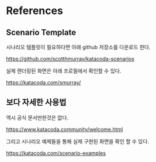 # References

## Scenario Template

시나리오 템플릿이 필요하다면 아래 github 저장소를 다운로드 한다.

<https://github.com/scotthmurray/katacoda-scenarios>

실제 랜더링된 화면은 아래 프로필에서 확인할 수 있다.

<https://katacoda.com/smurray/>

## 보다 자세한 사용법

역시 공식 문서만한것은 없다.

<https://www.katacoda.community/welcome.html>

그리고 시나리오 예제들을 통해 실제 구현된 화면을 확인 할 수 있다.

<https://katacoda.com/scenario-examples>
